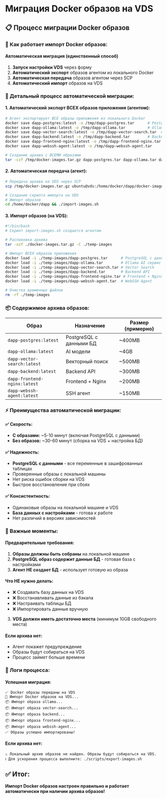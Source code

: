 # Миграция Docker образов на VDS

## 📋 Процесс миграции Docker образов

### **🎯 Как работает импорт Docker образов:**

#### **Автоматическая миграция (единственный способ)**
1. **Запуск настройки VDS** через форму
2. **Автоматический экспорт** образов агентом из локального Docker
3. **Автоматическая передача** образов агентом через SCP
4. **Автоматический импорт** образов на VDS

### **🔧 Детальный процесс автоматической миграции:**

#### **1. Автоматический экспорт ВСЕХ образов приложения (агентом):**
```bash
# Агент экспортирует ВСЕ образы приложения из локального Docker
docker save dapp-postgres:latest -o /tmp/dapp-postgres.tar      # PostgreSQL с данными БД
docker save dapp-ollama:latest -o /tmp/dapp-ollama.tar          # Ollama AI сервис
docker save dapp-vector-search:latest -o /tmp/dapp-vector-search.tar  # Vector Search
docker save dapp-backend:latest -o /tmp/dapp-backend.tar        # Backend API
docker save dapp-frontend-nginx:latest -o /tmp/dapp-frontend-nginx.tar  # Frontend + Nginx
docker save dapp-webssh-agent:latest -o /tmp/dapp-webssh-agent.tar      # WebSSH Agent

# Создание архива с ВСЕМИ образами
tar -czf /tmp/docker-images.tar.gz dapp-postgres.tar dapp-ollama.tar dapp-vector-search.tar dapp-backend.tar dapp-frontend-nginx.tar dapp-webssh-agent.tar
```

#### **2. Автоматическая передача (агент):**
```bash
# Передача архива на VDS через SCP
scp /tmp/docker-images.tar.gz ubuntu@vds:/home/docker/dapp/docker-images.tar.gz

# Создание скрипта импорта на VDS
# Импорт образов
cd /home/docker/dapp && ./import-images.sh
```

#### **3. Импорт образов (на VDS):**
```bash
#!/bin/bash
# Скрипт import-images.sh создается агентом

# Распаковка архива
tar -xzf ./docker-images.tar.gz -C ./temp-images

# Импорт ВСЕХ образов приложения
docker load -i ./temp-images/dapp-postgres.tar      # PostgreSQL с данными БД
docker load -i ./temp-images/dapp-ollama.tar        # Ollama AI сервис
docker load -i ./temp-images/dapp-vector-search.tar # Vector Search
docker load -i ./temp-images/dapp-backend.tar       # Backend API
docker load -i ./temp-images/dapp-frontend-nginx.tar # Frontend + Nginx
docker load -i ./temp-images/dapp-webssh-agent.tar  # WebSSH Agent

# Очистка временных файлов
rm -rf ./temp-images
```

### **📦 Содержимое архива образов:**

| Образ | Назначение | Размер (примерно) |
|-------|------------|-------------------|
| `dapp-postgres:latest` | PostgreSQL с данными БД | ~400MB |
| `dapp-ollama:latest` | AI модели | ~4GB |
| `dapp-vector-search:latest` | Векторный поиск | ~500MB |
| `dapp-backend:latest` | Backend API | ~300MB |
| `dapp-frontend-nginx:latest` | Frontend + Nginx | ~200MB |
| `dapp-webssh-agent:latest` | SSH агент | ~150MB |

### **⚡ Преимущества автоматической миграции:**

#### **✅ Скорость:**
- **С образами:** ~5-10 минут (включая PostgreSQL с данными)
- **Без образов:** ~30-60 минут (сборка на VDS + настройка БД)

#### **✅ Надежность:**
- **PostgreSQL с данными** - все переменные в зашифрованных таблицах
- Проверенные образы с локальной машины
- Нет риска ошибок сборки на VDS
- Быстрое восстановление при сбоях

#### **✅ Консистентность:**
- Одинаковые образы на локальной машине и VDS
- **База данных с настройками** - готова к работе
- Нет различий в версиях зависимостей

### **🚨 Важные моменты:**

#### **Предварительные требования:**
1. **Образы должны быть собраны** на локальной машине
2. **PostgreSQL образ содержит данные БД** - готовая база с настройками
3. **Агент НЕ создает БД** - использует готовую из образа

#### **Что НЕ нужно делать:**
- ❌ Создавать базу данных на VDS
- ❌ Восстанавливать данные из бэкапа
- ❌ Настраивать таблицы БД
- ❌ Импортировать данные вручную
3. **VDS должен иметь достаточно места** (минимум 10GB свободного места)

#### **Если архива нет:**
- Агент покажет предупреждение
- Образы будут собираться на VDS
- Процесс займет больше времени

### **📝 Логи процесса:**

#### **Успешная миграция:**
```
✅ Docker образы переданы на VDS
🚀 Импорт Docker образов на VDS...
📦 Импорт образа ollama...
📦 Импорт образа vector-search...
📦 Импорт образа backend...
📦 Импорт образа frontend-nginx...
📦 Импорт образа webssh-agent...
✅ Образы успешно импортированы!
```

#### **Если архива нет:**
```
⚠️ Локальный архив образов не найден. Образы будут собираться на VDS.
ℹ️ Для ускорения процесса выполните: ./scripts/export-images.sh
```

## ✅ **Итог:**
**Импорт Docker образов настроен правильно и работает автоматически при наличии архива образов!**
